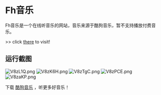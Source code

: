 # Fh音乐

Fh音乐是一个在线听音乐的网站，音乐来源于酷狗音乐，暂不支持播放付费音乐。

\>\> click [there](https://siquan001.github.io/fhmusic) to visit!

## 运行截图

![V8zL1Q.png](https://i.imgloc.com/2023/06/20/V8zL1Q.png)
![V8zK6H.png](https://i.imgloc.com/2023/06/20/V8zK6H.png)
![V8zTgC.png](https://i.imgloc.com/2023/06/20/V8zTgC.png)
![V8zPCE.png](https://i.imgloc.com/2023/06/20/V8zPCE.png)
![V8zaKP.png](https://i.imgloc.com/2023/06/20/V8zaKP.png)

下载 [酷狗音乐](https://www.kugou.com/) ，听更多好音乐！